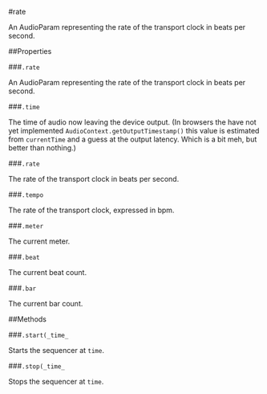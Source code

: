 

#rate

<p>An AudioParam representing the rate of the transport clock in
beats per second.</p>












##Properties


###`.rate`

<p>An AudioParam representing the rate of the transport clock in
beats per second.</p>





###`.time`

<p>The time of audio now leaving the device output. (In browsers the have not
yet implemented <code>AudioContext.getOutputTimestamp()</code> this value is estimated from
<code>currentTime</code> and a guess at the output latency. Which is a bit meh, but
better than nothing.)</p>





###`.rate`

<p>The rate of the transport clock in beats per second.</p>





###`.tempo`

<p>The rate of the transport clock, expressed in bpm.</p>





###`.meter`

<p>The current meter.</p>





###`.beat`

<p>The current beat count.</p>





###`.bar`

<p>The current bar count.</p>






##Methods


###`.start(_time_`

<p>Starts the sequencer at <code>time</code>.</p>





###`.stop(_time_`

<p>Stops the sequencer at <code>time</code>.</p>
















